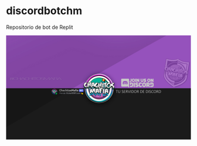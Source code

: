 # discordbotchm
Repositorio de bot de Replit

![Descripción de la Imagen](https://github.com/victorKINY/discordbotchm/blob/main/walpaper%20%201080%20discord%20chachitos%20mafia.jpg)
